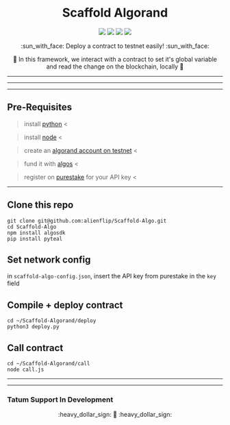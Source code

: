 <h1 align="center">
  <br>
  Scaffold Algorand
  <br>
</h1>

<p align="center">
  <img src="https://img.shields.io/badge/pyteal-v0.9.1-blue"></img>
  <img src="https://img.shields.io/badge/npm-v8.1.2-red"></img>
  <img src="https://img.shields.io/badge/node-v16.13.1-green"></img>
  <img src="https://img.shields.io/badge/algosdk-v1.12.0-orange"></img>
</p>

<p align="center"> :sun_with_face: Deploy a contract to testnet easily! :sun_with_face:</p>
<p align="center">🍄 In this framework, we interact with a contract to set it's global variable and read the change on the blockchain, locally 🍄</p>


-----
-----
-----

## Pre-Requisites

> install [python](https://docs.python-guide.org/starting/install3/linux/) <

> install [node](https://nodejs.org/en/download/package-manager/) <

> create an [algorand account on testnet](https://wallet.myalgo.com) <

> fund it with [algos](https://thealgofaucet.com/) <

> register on [purestake](https://developer.purestake.io/) for your API key <

-----

## Clone this repo

```
git clone git@github.com:alienflip/Scaffold-Algo.git
cd Scaffold-Algo
npm install algosdk
pip install pyteal
```

## Set network config

in `scaffold-algo-config.json`, insert the API key from purestake in the `key` field

## Compile + deploy contract

```
cd ~/Scaffold-Algorand/deploy
python3 deploy.py
```

## Call contract

```
cd ~/Scaffold-Algorand/call
node call.js
```

-----
-----

### Tatum Support In Development

<p align="center"> :heavy_dollar_sign: 🍄 :heavy_dollar_sign: </p>
